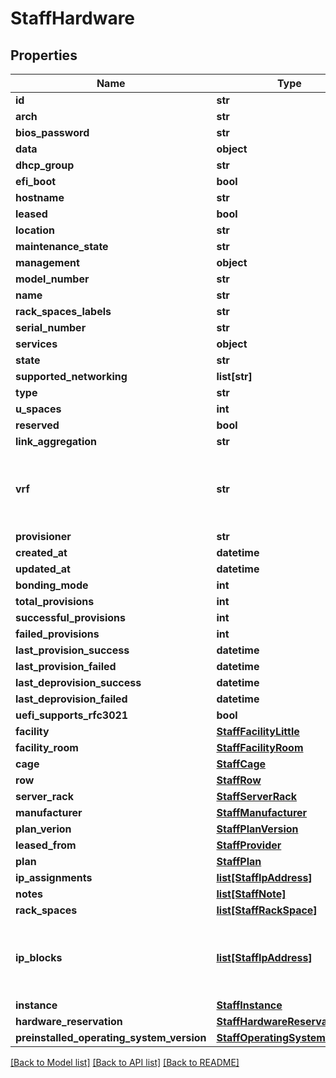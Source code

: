 # StaffHardware


## Properties
Name | Type | Description | Notes
------------ | ------------- | ------------- | -------------
**id** | **str** |  | [optional] 
**arch** | **str** |  | [optional] 
**bios_password** | **str** |  | [optional] 
**data** | **object** |  | [optional] 
**dhcp_group** | **str** |  | [optional] 
**efi_boot** | **bool** |  | [optional] 
**hostname** | **str** |  | [optional] 
**leased** | **bool** |  | [optional] 
**location** | **str** |  | [optional] 
**maintenance_state** | **str** |  | [optional] 
**management** | **object** |  | [optional] 
**model_number** | **str** |  | [optional] 
**name** | **str** |  | [optional] 
**rack_spaces_labels** | **str** |  | [optional] 
**serial_number** | **str** |  | [optional] 
**services** | **object** |  | [optional] 
**state** | **str** |  | [optional] 
**supported_networking** | **list[str]** |  | [optional] 
**type** | **str** |  | [optional] 
**u_spaces** | **int** |  | [optional] 
**reserved** | **bool** |  | [optional] 
**link_aggregation** | **str** |  | [optional] 
**vrf** | **str** | Attribute included only if the hardware is of type Switch | [optional] 
**provisioner** | **str** |  | [optional] 
**created_at** | **datetime** |  | [optional] 
**updated_at** | **datetime** |  | [optional] 
**bonding_mode** | **int** |  | [optional] 
**total_provisions** | **int** |  | [optional] 
**successful_provisions** | **int** |  | [optional] 
**failed_provisions** | **int** |  | [optional] 
**last_provision_success** | **datetime** |  | [optional] 
**last_provision_failed** | **datetime** |  | [optional] 
**last_deprovision_success** | **datetime** |  | [optional] 
**last_deprovision_failed** | **datetime** |  | [optional] 
**uefi_supports_rfc3021** | **bool** |  | [optional] 
**facility** | [**StaffFacilityLittle**](StaffFacilityLittle.md) |  | [optional] 
**facility_room** | [**StaffFacilityRoom**](StaffFacilityRoom.md) |  | [optional] 
**cage** | [**StaffCage**](StaffCage.md) |  | [optional] 
**row** | [**StaffRow**](StaffRow.md) |  | [optional] 
**server_rack** | [**StaffServerRack**](StaffServerRack.md) |  | [optional] 
**manufacturer** | [**StaffManufacturer**](StaffManufacturer.md) |  | [optional] 
**plan_verion** | [**StaffPlanVersion**](StaffPlanVersion.md) |  | [optional] 
**leased_from** | [**StaffProvider**](StaffProvider.md) |  | [optional] 
**plan** | [**StaffPlan**](StaffPlan.md) |  | [optional] 
**ip_assignments** | [**list[StaffIpAddress]**](StaffIpAddress.md) |  | [optional] 
**notes** | [**list[StaffNote]**](StaffNote.md) |  | [optional] 
**rack_spaces** | [**list[StaffRackSpace]**](StaffRackSpace.md) |  | [optional] 
**ip_blocks** | [**list[StaffIpAddress]**](StaffIpAddress.md) | Attribute included only if the hardware is of type Switch | [optional] 
**instance** | [**StaffInstance**](StaffInstance.md) |  | [optional] 
**hardware_reservation** | [**StaffHardwareReservationV1**](StaffHardwareReservationV1.md) |  | [optional] 
**preinstalled_operating_system_version** | [**StaffOperatingSystemVersion**](StaffOperatingSystemVersion.md) |  | [optional] 

[[Back to Model list]](../README.md#documentation-for-models) [[Back to API list]](../README.md#documentation-for-api-endpoints) [[Back to README]](../README.md)



